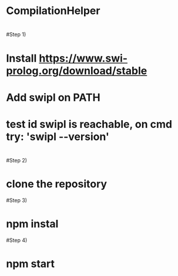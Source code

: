 # CompilationHelper
#
#Step 1)
#		Install https://www.swi-prolog.org/download/stable
#		Add swipl on PATH
#		test id swipl is reachable, on cmd try: 'swipl --version'
#	
#Step 2)
#	clone the repository
#Step 3)
#	npm instal
#Step 4)
#	npm start
